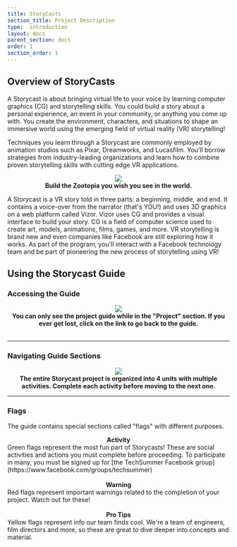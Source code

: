 ```yaml
---
title: StoryCasts  
section_title: Project Description
type:  introduction
layout: docs
parent_section: docs
order: 1
section_order: 1
---
```


## Overview of StoryCasts

A Storycast is about bringing virtual life to your voice by learning computer graphics (CG) and storytelling skills.  You could build a story about a personal experience, an event in your community, or anything you come up with.  You create the environment, characters, and situations to shape an immersive world using the emerging field of virtual reality (VR) storytelling! 

Techniques you learn through a Storycast are commonly employed by animation studios such as Pixar, Dreamworks, and Lucasfilm.  You’ll borrow strategies from industry-leading organizations and learn how to combine proven storytelling skills with cutting edge VR applications.  

<div style="text-align:center">
	<img src="/images/techsummer/DIYVR/Docs/introduction/1_1.jpeg">
	<br>
	<strong>Build the Zootopia you wish you see in the world.</strong>
</div>


A Storycast is a VR story told in three parts: a beginning, middle, and end. It contains a voice-over from the narrator (that's YOU!) and uses 3D graphics on a web platform called Vizor.  Vizor uses CG and provides a visual interface to build your story. CG is a field of computer science used to create art, models, animations, films, games, and more.  VR storytelling is brand new and even companies like Facebook are still exploring how it works. As part of the program, you'll interact with a Facebook technology team and be part of pioneering the new process of storytelling using VR!

## Using the Storycast Guide
### Accessing the Guide

<div style="text-align:center">
	<img src="/images/techsummer/DIYVR/Docs/introduction/1-4.png">
	<br>
	<strong>You can only see the project guide while in the "Project" section. If you ever get lost, click on the link to go back to the guide. </strong>
</div>
<br>
<hr>

### Navigating Guide Sections
<div style="text-align:center">
	<img src="/images/techsummer/DIYVR/Docs/introduction/1-2.png">
	<br>
	<strong>The entire Storycast project is organized into 4 units with multiple activities. Complete each activity before moving to the next one.</strong>
</div>
<hr>

### Flags

The guide contains special sections called "flags" with different purposes.

<div class="alert_green">
  <div style="text-align:center">
  	<strong>Activity</strong>
  </div> 
  Green flags represent the most fun part of Storycasts! These are social activities and actions you must complete before proceeding. To participate in many, you must be signed up for [the TechSummer Facebook group](https://www.facebook.com/groups/techsummer)
</div>
<br>
<div class="alert_red">
  <div style="text-align:center">
  	<strong>Warning</strong>
  </div> 
  Red flags represent important warnings related to the completion of your project. Watch out for these!
</div>
<br>
<div class="alert_yellow">
  <div style="text-align:center">
  	<strong>Pro Tips</strong>
  </div> 
  Yellow flags represent info our team finds cool. We're a team of engineers, film directors and more, so these are great to dive deeper into concepts and material.
</div>
<br>





